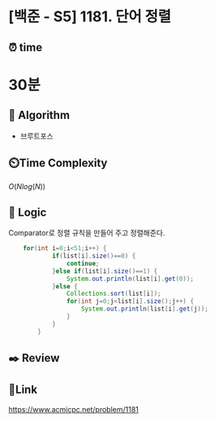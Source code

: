 # [백준 - S5] 1181. 단어 정렬

## ⏰ **time**

# 30분

## :pushpin: **Algorithm**

- 브루트포스

## ⏲️**Time Complexity**

$O(Nlog(N))$

## :round_pushpin: **Logic**

Comparator로 정렬 규칙을 만들어 주고 정렬해준다.

```java
	for(int i=0;i<51;i++) {
			if(list[i].size()==0) {
				continue;
			}else if(list[i].size()==1) {
				System.out.println(list[i].get(0));
			}else {
				Collections.sort(list[i]);
				for(int j=0;j<list[i].size();j++) {
					System.out.println(list[i].get(j));
				}
			}
		}
```

## :black_nib: **Review**



## 📡**Link**

https://www.acmicpc.net/problem/1181
